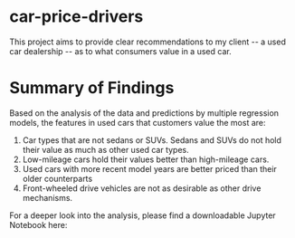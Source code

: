 # car-price-drivers
This project aims to provide clear recommendations to my client -- a used car dealership -- as to what consumers value in a used car.

# Summary of Findings
Based on the analysis of the data and predictions by multiple regression models, the features in used cars that customers value the most are:
1. Car types that are not sedans or SUVs.  Sedans and SUVs do not hold their value as much as other used car types.
2. Low-mileage cars hold their values better than high-mileage cars.
3. Used cars with more recent model years are better priced than their older counterparts
4. Front-wheeled drive vehicles are not as desirable as other drive mechanisms.

For a deeper look into the analysis, please find a downloadable Jupyter Notebook here: 

